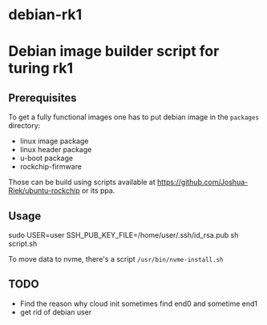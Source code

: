 # debian-rk1

# Debian image builder script for turing rk1

## Prerequisites

To get a fully functional images one has to put debian image in the `packages` directory:
* linux image package
* linux header package
* u-boot package
* rockchip-firmware

Those can be build using scripts available at https://github.com/Joshua-Riek/ubuntu-rockchip or its ppa.

## Usage

sudo USER=user SSH_PUB_KEY_FILE=/home/user/.ssh/id_rsa.pub sh script.sh

To move data to nvme, there's a script `/usr/bin/nvme-install.sh`

## TODO

* Find the reason why cloud init sometimes find end0 and sometime end1
* get rid of debian user 
